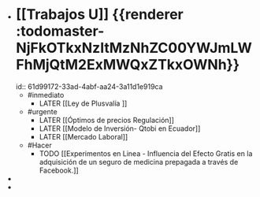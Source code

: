 - # [[Trabajos U]]  {{renderer :todomaster-NjFkOTkxNzItMzNhZC00YWJmLWFhMjQtM2ExMWQxZTkxOWNh}}
  id:: 61d99172-33ad-4abf-aa24-3a11d1e919ca
	- #inmediato
		- LATER  [[Ley de Plusvalía ]]
	- #urgente
		- LATER [[Óptimos de precios Regulación]]
		- LATER [[Modelo de Inversión- Qtobi en Ecuador]]
		- LATER [[Mercado Laboral]]
	- #Hacer
		- TODO [[Experimentos  en Linea - Influencia del Efecto Gratis en la adquisición de un seguro de medicina prepagada a través de Facebook.]]
-
-